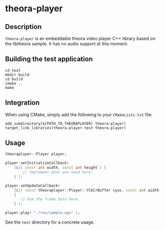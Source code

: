 # theora-player

## Description

`theora-player` is an embeddable theora video player C++ library based on the libtheora sample. It has no audio support at this moment.

## Building the test application

```
cd test
mkdir build
cd build
cmake ..
make
```

## Integration

When using CMake, simply add the following to your `CMakeLists.txt` file:

```
add_subdirectory($(PATH_TO_THEORAPLAYER) theora-player)
target_link_libraries(theora-player-test theora-player)
```

## Usage

```cpp
theoraplayer::Player player;

player.setInitializeCallback(
    [&]( const int width, const int height ) {
        // Implement what you need here.
    } );

player.setUpdateCallback(
    [&]( const theoraplayer::Player::YCbCrBuffer &yuv, const int width, const int height )
    {
       // Use the frame data here.
    } );

player.play( "./res/sample.ogv" );
```

See the `test` directory for a concrete usage.
